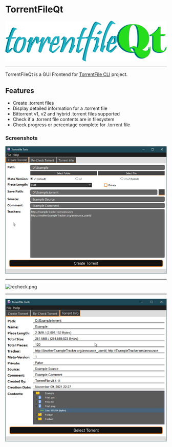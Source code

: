 # TorrentFileQt

![torrentfileQt.png](./assets/torrentfileQt.png)

-------

TorrentFileQt is a GUI Frontend for [TorrentFile CLI](https://github.com/alexpdev/torrentfile) project.

## Features

- Create .torrent files
- Display detailed information for a .torrent file
- Bittorrent v1, v2 and hybrid .torrent files supported
- Check if a .torrent file contents are in filesystem
- Check progress or percentage complete for .torrent file

### Screenshots

![createTab.png](./assets/createTab.png)

-------

![recheck.png](./assets/recheckTab.png)

-------

![info.png](./assets/infoTab.png)

